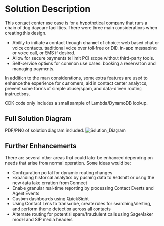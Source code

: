 # Solution Description

This contact center use case is for a hypothetical company that runs a chain of dog daycare facilities. There were three main considerations when creating this design.

* Ability to initiate a contact through channel of choice: web based chat or voice contacts, traditional voice over toll-free or DID, in-app messaging or voice call, or SMS if desired.
* Allow for secure payments to limit PCI scope without third-party tools.
* Self-service options for common use cases: booking a reservation and managing payments.

In addition to the main considerations, some extra features are used to enhance the experience for customers, aid in contact center analytics, prevent some forms of simple abuse/spam, and data-driven routing instructions.

CDK code only includes a small sample of Lambda/DynamoDB lookup.

## Full Solution Diagram

PDF/PNG of solution diagram included.
![Solution_Diagram](https://github.com/ferg-dev/connect-sample/assets/16292964/e5d5a9fd-0f7f-4482-8fb2-e0e50ab4ae07)

## Further Enhancements

There are several other areas that could later be enhanced depending on needs that arise from normal operation. Some ideas would be:

* Configuration portal for dynamic routing changes
* Expanding historical analytics by pushing data to Redshift or using the new data lake creation from Connect
* Enable granular real-time reporting by processing Contact Events and Agent Events
* Custom dashboards using QuickSight
* Using Contact Lens to transcribe, create rules for searching/alerting, and perform theme detection across all contacts
* Alternate routing for potential spam/fraudulent calls using SageMaker model and SIP media headers
